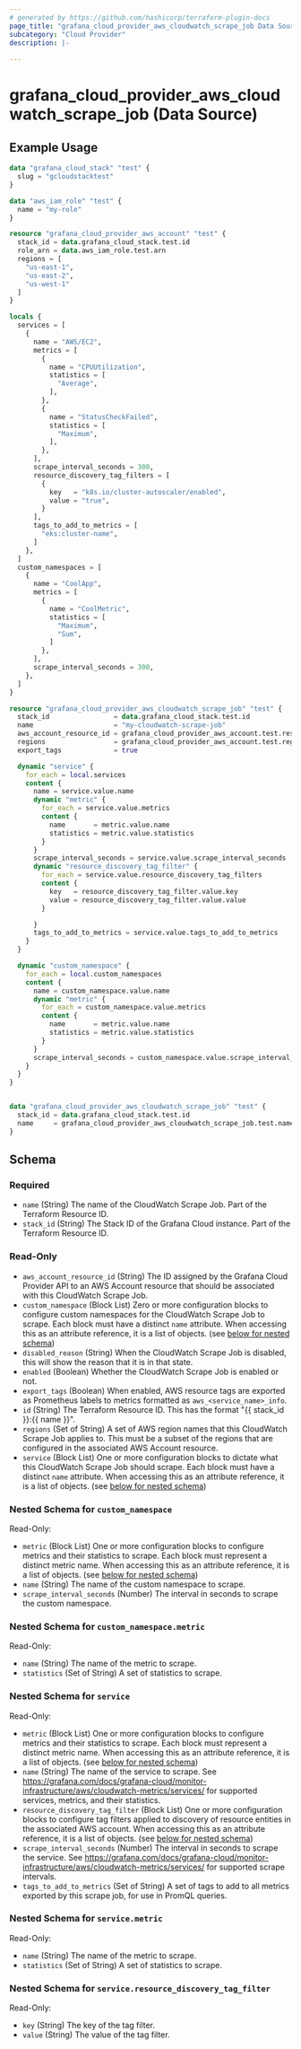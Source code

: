 ```yaml
---
# generated by https://github.com/hashicorp/terraform-plugin-docs
page_title: "grafana_cloud_provider_aws_cloudwatch_scrape_job Data Source - terraform-provider-grafana"
subcategory: "Cloud Provider"
description: |-
  
---
```


# grafana_cloud_provider_aws_cloudwatch_scrape_job (Data Source)



## Example Usage

```terraform
data "grafana_cloud_stack" "test" {
  slug = "gcloudstacktest"
}

data "aws_iam_role" "test" {
  name = "my-role"
}

resource "grafana_cloud_provider_aws_account" "test" {
  stack_id = data.grafana_cloud_stack.test.id
  role_arn = data.aws_iam_role.test.arn
  regions = [
    "us-east-1",
    "us-east-2",
    "us-west-1"
  ]
}

locals {
  services = [
    {
      name = "AWS/EC2",
      metrics = [
        {
          name = "CPUUtilization",
          statistics = [
            "Average",
          ],
        },
        {
          name = "StatusCheckFailed",
          statistics = [
            "Maximum",
          ],
        },
      ],
      scrape_interval_seconds = 300,
      resource_discovery_tag_filters = [
        {
          key   = "k8s.io/cluster-autoscaler/enabled",
          value = "true",
        }
      ],
      tags_to_add_to_metrics = [
        "eks:cluster-name",
      ]
    },
  ]
  custom_namespaces = [
    {
      name = "CoolApp",
      metrics = [
        {
          name = "CoolMetric",
          statistics = [
            "Maximum",
            "Sum",
          ]
        },
      ],
      scrape_interval_seconds = 300,
    },
  ]
}

resource "grafana_cloud_provider_aws_cloudwatch_scrape_job" "test" {
  stack_id                = data.grafana_cloud_stack.test.id
  name                    = "my-cloudwatch-scrape-job"
  aws_account_resource_id = grafana_cloud_provider_aws_account.test.resource_id
  regions                 = grafana_cloud_provider_aws_account.test.regions
  export_tags             = true

  dynamic "service" {
    for_each = local.services
    content {
      name = service.value.name
      dynamic "metric" {
        for_each = service.value.metrics
        content {
          name       = metric.value.name
          statistics = metric.value.statistics
        }
      }
      scrape_interval_seconds = service.value.scrape_interval_seconds
      dynamic "resource_discovery_tag_filter" {
        for_each = service.value.resource_discovery_tag_filters
        content {
          key   = resource_discovery_tag_filter.value.key
          value = resource_discovery_tag_filter.value.value
        }

      }
      tags_to_add_to_metrics = service.value.tags_to_add_to_metrics
    }
  }

  dynamic "custom_namespace" {
    for_each = local.custom_namespaces
    content {
      name = custom_namespace.value.name
      dynamic "metric" {
        for_each = custom_namespace.value.metrics
        content {
          name       = metric.value.name
          statistics = metric.value.statistics
        }
      }
      scrape_interval_seconds = custom_namespace.value.scrape_interval_seconds
    }
  }
}


data "grafana_cloud_provider_aws_cloudwatch_scrape_job" "test" {
  stack_id = data.grafana_cloud_stack.test.id
  name     = grafana_cloud_provider_aws_cloudwatch_scrape_job.test.name
}
```

<!-- schema generated by tfplugindocs -->
## Schema

### Required

- `name` (String) The name of the CloudWatch Scrape Job. Part of the Terraform Resource ID.
- `stack_id` (String) The Stack ID of the Grafana Cloud instance. Part of the Terraform Resource ID.

### Read-Only

- `aws_account_resource_id` (String) The ID assigned by the Grafana Cloud Provider API to an AWS Account resource that should be associated with this CloudWatch Scrape Job.
- `custom_namespace` (Block List) Zero or more configuration blocks to configure custom namespaces for the CloudWatch Scrape Job to scrape. Each block must have a distinct `name` attribute. When accessing this as an attribute reference, it is a list of objects. (see [below for nested schema](#nestedblock--custom_namespace))
- `disabled_reason` (String) When the CloudWatch Scrape Job is disabled, this will show the reason that it is in that state.
- `enabled` (Boolean) Whether the CloudWatch Scrape Job is enabled or not.
- `export_tags` (Boolean) When enabled, AWS resource tags are exported as Prometheus labels to metrics formatted as `aws_<service_name>_info`.
- `id` (String) The Terraform Resource ID. This has the format "{{ stack_id }}:{{ name }}".
- `regions` (Set of String) A set of AWS region names that this CloudWatch Scrape Job applies to. This must be a subset of the regions that are configured in the associated AWS Account resource.
- `service` (Block List) One or more configuration blocks to dictate what this CloudWatch Scrape Job should scrape. Each block must have a distinct `name` attribute. When accessing this as an attribute reference, it is a list of objects. (see [below for nested schema](#nestedblock--service))

<a id="nestedblock--custom_namespace"></a>
### Nested Schema for `custom_namespace`

Read-Only:

- `metric` (Block List) One or more configuration blocks to configure metrics and their statistics to scrape. Each block must represent a distinct metric name. When accessing this as an attribute reference, it is a list of objects. (see [below for nested schema](#nestedblock--custom_namespace--metric))
- `name` (String) The name of the custom namespace to scrape.
- `scrape_interval_seconds` (Number) The interval in seconds to scrape the custom namespace.

<a id="nestedblock--custom_namespace--metric"></a>
### Nested Schema for `custom_namespace.metric`

Read-Only:

- `name` (String) The name of the metric to scrape.
- `statistics` (Set of String) A set of statistics to scrape.



<a id="nestedblock--service"></a>
### Nested Schema for `service`

Read-Only:

- `metric` (Block List) One or more configuration blocks to configure metrics and their statistics to scrape. Each block must represent a distinct metric name. When accessing this as an attribute reference, it is a list of objects. (see [below for nested schema](#nestedblock--service--metric))
- `name` (String) The name of the service to scrape. See https://grafana.com/docs/grafana-cloud/monitor-infrastructure/aws/cloudwatch-metrics/services/ for supported services, metrics, and their statistics.
- `resource_discovery_tag_filter` (Block List) One or more configuration blocks to configure tag filters applied to discovery of resource entities in the associated AWS account. When accessing this as an attribute reference, it is a list of objects. (see [below for nested schema](#nestedblock--service--resource_discovery_tag_filter))
- `scrape_interval_seconds` (Number) The interval in seconds to scrape the service. See https://grafana.com/docs/grafana-cloud/monitor-infrastructure/aws/cloudwatch-metrics/services/ for supported scrape intervals.
- `tags_to_add_to_metrics` (Set of String) A set of tags to add to all metrics exported by this scrape job, for use in PromQL queries.

<a id="nestedblock--service--metric"></a>
### Nested Schema for `service.metric`

Read-Only:

- `name` (String) The name of the metric to scrape.
- `statistics` (Set of String) A set of statistics to scrape.


<a id="nestedblock--service--resource_discovery_tag_filter"></a>
### Nested Schema for `service.resource_discovery_tag_filter`

Read-Only:

- `key` (String) The key of the tag filter.
- `value` (String) The value of the tag filter.
